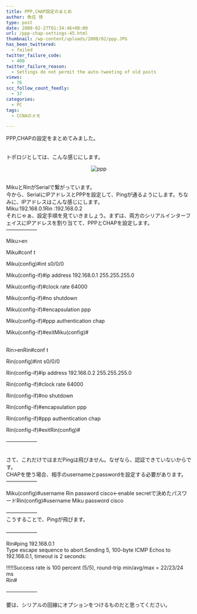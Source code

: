 ```yaml
---
title: PPP,CHAP設定のまとめ
author: 魚住 惇
type: post
date: 2008-02-27T01:34:46+00:00
url: /ppp-chap-settings-45.html
thumbnail: /wp-content/uploads/2008/02/ppp.JPG
has_been_twittered:
  - failed
twitter_failure_code:
  - 400
twitter_failure_reason:
  - Settings do not permit the auto-tweeting of old posts
views:
  - 76
scc_follow_count_feedly:
  - 37
categories:
  - PC
tags:
  - CCNAのメモ

---
```

PPP,CHAPの設定をまとめてみました。

<!--more-->

<br class="webkit-block-placeholder" /> トポロジとしては、こんな感じにします。

<p style="text-align: center;">
  <img decoding="async" src="/wp-content/uploads/2008/02/ppp.JPG" alt="ppp" />
</p>

<br class="webkit-block-placeholder" /> MikuとRinがSerialで繋がっています。<br class="webkit-block-placeholder" />今から、SerialにIPアドレスとPPPを設定して、Pingが通るようにします。ちなみに、IPアドレスはこんな感じにします。<br class="webkit-block-placeholder" />Miku:192.168.0.1Rin :192.168.0.2<br class="webkit-block-placeholder" />それじゃぁ、設定手順を見ていきましょう。まずは、両方のシリアルインターフェイスにIPアドレスを割り当てて、PPPとCHAPを設定します。<br class="webkit-block-placeholder" />&#8212;&#8212;&#8212;&#8212;&#8212;&#8212;

Miku>en

Miku#conf t

Miku(config)#int s0/0/0

Miku(config-if)#ip address 192.168.0.1 255.255.255.0

Miku(config-if)#clock rate 64000

Miku(config-if)#no shutdown

Miku(config-if)#encapsulation ppp

Miku(config-if)#ppp authentication chap

Miku(config-if)#exitMiku(config)#

<br class="webkit-block-placeholder" /> Rin>enRin#conf t

Rin(config)#int s0/0/0

Rin(config-if)#ip address 192.168.0.2 255.255.255.0

Rin(config-if)#clock rate 64000

Rin(config-if)#no shutdown

Rin(config-if)#encapsulation ppp

Rin(config-if)#ppp authentication chap

Rin(config-if)#exitRin(config)#

&#8212;&#8212;&#8212;&#8212;&#8212;&#8212;

<br class="webkit-block-placeholder" /> さて、これだけではまだPingは飛びません。なぜなら、認証できていないからです。<br class="webkit-block-placeholder" />CHAPを使う場合、相手のusernameとpasswordを設定する必要があります。<br class="webkit-block-placeholder" />&#8212;&#8212;&#8212;&#8212;&#8212;&#8212;

Miku(config)#username Rin password cisco←enable secretで決めたパスワードRin(config)#username Miku password cisco

&#8212;&#8212;&#8212;&#8212;&#8212;&#8212;<br class="webkit-block-placeholder" />こうすることで、Pingが飛びます。<br class="webkit-block-placeholder" /><br class="webkit-block-placeholder" />&#8212;&#8212;&#8212;&#8212;&#8212;&#8212;

Rin#ping 192.168.0.1<br class="webkit-block-placeholder" />Type escape sequence to abort.Sending 5, 100-byte ICMP Echos to 192.168.0.1, timeout is 2 seconds:

!!!!!Success rate is 100 percent (5/5), round-trip min/avg/max = 22/23/24 ms<br class="webkit-block-placeholder" />Rin#

&#8212;&#8212;&#8212;&#8212;&#8212;&#8212;<br class="webkit-block-placeholder" /><br class="webkit-block-placeholder" />要は、シリアルの回線にオプションをつけるものだと思ってください。